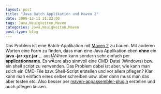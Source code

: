 ```yaml
---
layout: post
title: "Java Batch Applikation und Maven 2"
date: 2009-12-11 21:23:00
tags: Java,Neuigkeiten,Maven
categories: Java,Neuigkeiten,Maven
post-type: blog
---
```

Das Problem ist eine Batch-Applikation mit <a href="http://maven.apache.org">Maven 2</a> zu bauen. Mit anderen Worten eine Form zu finden, dass man eine Java Applikation eben <strong>ohne</strong> ein <strong>java -jar xyz.jar</strong> ... ausfÃ¼hren kann sondern sehr einfach per <strong>applicationname</strong>. Es wÃ¤re also sinnvoll eine CMD-Datei (Windows) bzw. ein shell script zu verwenden.  Das Problem dabei ist aber, wie kann man solch ein CMD-File bzw. Shell-Script erstellen und vor allem pflegen? Klar kann man einfach eines selber schreiben usw. aber dann muss man das aber testen etc. Also besser per <a href="http://mojo.codehaus.org/appassembler/appassembler-maven-plugin/">maven-appassembler-plugin</a> erstellen und auch pflegen lassen.
